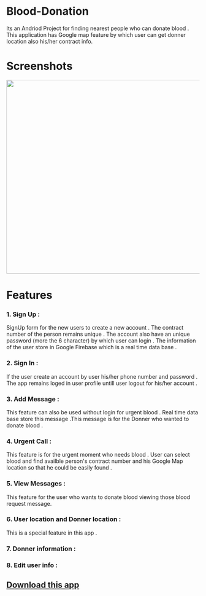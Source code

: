# Blood-Donation
 Its an Andriod Project for finding nearest people who can donate blood . This application has Google map feature by which user can get donner location also his/her contract info.

# Screenshots 
<img src="https://user-images.githubusercontent.com/47663440/98243135-b9a43000-1f97-11eb-9fd1-c539b62be8d2.jpg" width="900" height="505"/>

# Features

### 1. Sign Up : 

   SignUp form for the new users to create a new account . The contract number of the person remains unique . The account also have an unique password (more the 6 character) by which user can login . The information of the user store in Google Firebase which is a real time data base .   

### 2. Sign In : 
   
   If the user create an account by user his/her phone number and password . The app remains loged in user profile untill user logout for his/her account . 

### 3. Add Message : 

This feature can also be used without login for urgent blood . Real time data base store this message .This message is for the Donner who wanted to donate blood . 

### 4. Urgent Call : 

This feature is for the urgent moment who needs blood . User can select blood and find availble person's contract number and his Google Map location so that he could be easily found . 

### 5. View Messages : 

This feature for the user who wants to donate blood viewing those blood request message. 

### 6. User location and Donner location : 

This is a special feature in this app .  

### 7. Donner information : 

### 8. Edit user info : 





## [Download this app ]( https://drive.google.com/file/d/1okfdtyw67KmiwPCkfiTsyPQU0inhOkM6/view?usp=sharing)

